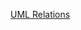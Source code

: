 [UML Relations](https://lucid.app/lucidchart/78795c14-fa98-4cc8-86a5-322121f472ed/edit?page=HWEp-vi-RSFO&invitationId=inv_dcf4e102-7639-4ee2-af0e-4e96229f16b9#)
